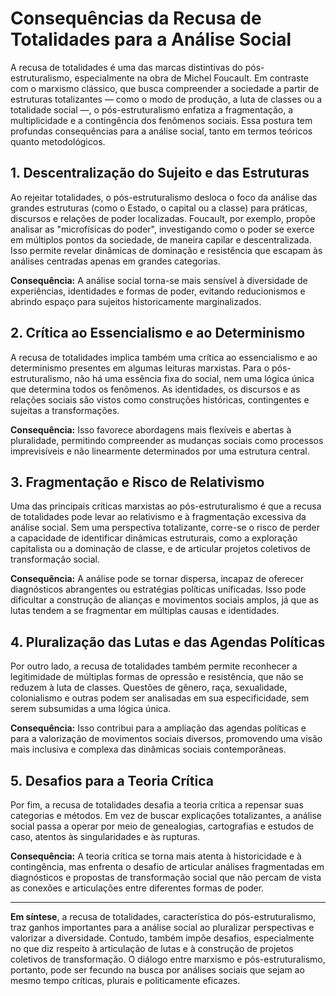 
# Consequências da Recusa de Totalidades para a Análise Social

A recusa de totalidades é uma das marcas distintivas do pós-estruturalismo, especialmente na obra de Michel Foucault. Em contraste com o marxismo clássico, que busca compreender a sociedade a partir de estruturas totalizantes — como o modo de produção, a luta de classes ou a totalidade social —, o pós-estruturalismo enfatiza a fragmentação, a multiplicidade e a contingência dos fenômenos sociais. Essa postura tem profundas consequências para a análise social, tanto em termos teóricos quanto metodológicos.

## 1. Descentralização do Sujeito e das Estruturas

Ao rejeitar totalidades, o pós-estruturalismo desloca o foco da análise das grandes estruturas (como o Estado, o capital ou a classe) para práticas, discursos e relações de poder localizadas. Foucault, por exemplo, propõe analisar as "microfísicas do poder", investigando como o poder se exerce em múltiplos pontos da sociedade, de maneira capilar e descentralizada. Isso permite revelar dinâmicas de dominação e resistência que escapam às análises centradas apenas em grandes categorias.

**Consequência:** A análise social torna-se mais sensível à diversidade de experiências, identidades e formas de poder, evitando reducionismos e abrindo espaço para sujeitos historicamente marginalizados.

## 2. Crítica ao Essencialismo e ao Determinismo

A recusa de totalidades implica também uma crítica ao essencialismo e ao determinismo presentes em algumas leituras marxistas. Para o pós-estruturalismo, não há uma essência fixa do social, nem uma lógica única que determina todos os fenômenos. As identidades, os discursos e as relações sociais são vistos como construções históricas, contingentes e sujeitas a transformações.

**Consequência:** Isso favorece abordagens mais flexíveis e abertas à pluralidade, permitindo compreender as mudanças sociais como processos imprevisíveis e não linearmente determinados por uma estrutura central.

## 3. Fragmentação e Risco de Relativismo

Uma das principais críticas marxistas ao pós-estruturalismo é que a recusa de totalidades pode levar ao relativismo e à fragmentação excessiva da análise social. Sem uma perspectiva totalizante, corre-se o risco de perder a capacidade de identificar dinâmicas estruturais, como a exploração capitalista ou a dominação de classe, e de articular projetos coletivos de transformação social.

**Consequência:** A análise pode se tornar dispersa, incapaz de oferecer diagnósticos abrangentes ou estratégias políticas unificadas. Isso pode dificultar a construção de alianças e movimentos sociais amplos, já que as lutas tendem a se fragmentar em múltiplas causas e identidades.

## 4. Pluralização das Lutas e das Agendas Políticas

Por outro lado, a recusa de totalidades também permite reconhecer a legitimidade de múltiplas formas de opressão e resistência, que não se reduzem à luta de classes. Questões de gênero, raça, sexualidade, colonialismo e outras podem ser analisadas em sua especificidade, sem serem subsumidas a uma lógica única.

**Consequência:** Isso contribui para a ampliação das agendas políticas e para a valorização de movimentos sociais diversos, promovendo uma visão mais inclusiva e complexa das dinâmicas sociais contemporâneas.

## 5. Desafios para a Teoria Crítica

Por fim, a recusa de totalidades desafia a teoria crítica a repensar suas categorias e métodos. Em vez de buscar explicações totalizantes, a análise social passa a operar por meio de genealogias, cartografias e estudos de caso, atentos às singularidades e às rupturas.

**Consequência:** A teoria crítica se torna mais atenta à historicidade e à contingência, mas enfrenta o desafio de articular análises fragmentadas em diagnósticos e propostas de transformação social que não percam de vista as conexões e articulações entre diferentes formas de poder.

---

**Em síntese**, a recusa de totalidades, característica do pós-estruturalismo, traz ganhos importantes para a análise social ao pluralizar perspectivas e valorizar a diversidade. Contudo, também impõe desafios, especialmente no que diz respeito à articulação de lutas e à construção de projetos coletivos de transformação. O diálogo entre marxismo e pós-estruturalismo, portanto, pode ser fecundo na busca por análises sociais que sejam ao mesmo tempo críticas, plurais e politicamente eficazes.
```
